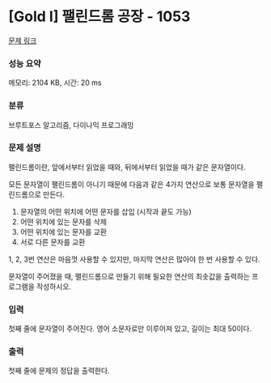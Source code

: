 # [Gold I] 팰린드롬 공장 - 1053 

[문제 링크](https://www.acmicpc.net/problem/1053) 

### 성능 요약

메모리: 2104 KB, 시간: 20 ms

### 분류

브루트포스 알고리즘, 다이나믹 프로그래밍

### 문제 설명

<p>팰린드롬이란, 앞에서부터 읽었을 때와, 뒤에서부터 읽었을 때가 같은 문자열이다.</p>

<p>모든 문자열이 팰린드롬이 아니기 때문에 다음과 같은 4가지 연산으로 보통 문자열을 팰린드롬으로 만든다.</p>

<ol>
	<li>문자열의 어떤 위치에 어떤 문자를 삽입 (시작과 끝도 가능)</li>
	<li>어떤 위치에 있는 문자를 삭제</li>
	<li>어떤 위치에 있는 문자를 교환</li>
	<li>서로 다른 문자를 교환</li>
</ol>

<p>1, 2, 3번 연산은 마음껏 사용할 수 있지만, 마지막 연산은 많아야 한 번 사용할 수 있다.</p>

<p>문자열이 주어졌을 때, 팰린드롬으로 만들기 위해 필요한 연산의 최솟값을 출력하는 프로그램을 작성하시오.</p>

### 입력 

 <p>첫째 줄에 문자열이 주어진다. 영어 소문자로만 이루어져 있고, 길이는 최대 50이다.</p>

### 출력 

 <p>첫째 줄에 문제의 정답을 출력한다.</p>

